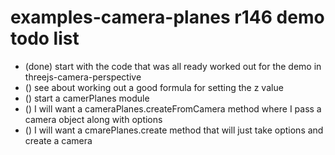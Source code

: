 # examples-camera-planes r146 demo todo list

* (done) start with the code that was all ready worked out for the demo in threejs-camera-perspective
* () see about working out a good formula for setting the z value
* () start a camerPlanes module
* () I will want a cameraPlanes.createFromCamera method where I pass a camera object along with options
* () I will want a cmarePlanes.create method that will just take options and create a camera
